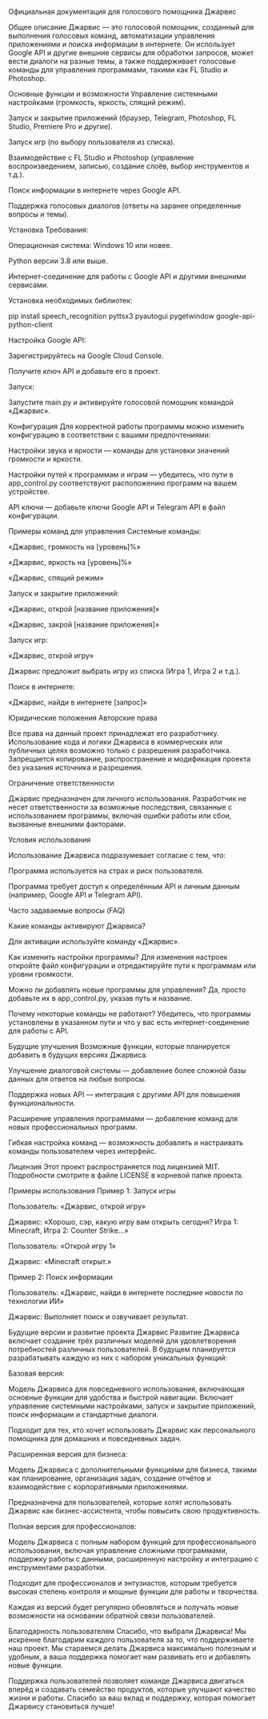 Официальная документация для голосового помощника Джарвис

Общее описание
Джарвис — это голосовой помощник, созданный для выполнения голосовых команд, автоматизации управления приложениями и поиска информации в интернете. Он использует Google API и другие внешние сервисы для обработки запросов, может вести диалоги на разные темы, а также поддерживает голосовые команды для управления программами, такими как FL Studio и Photoshop.

Основные функции и возможности
Управление системными настройками (громкость, яркость, спящий режим).

Запуск и закрытие приложений (браузер, Telegram, Photoshop, FL Studio, Premiere Pro и другие).

Запуск игр (по выбору пользователя из списка).

Взаимодействие с FL Studio и Photoshop (управление воспроизведением, записью, создание слоёв, выбор инструментов и т.д.).

Поиск информации в интернете через Google API.

Поддержка голосовых диалогов (ответы на заранее определенные вопросы и темы).

Установка
Требования:

Операционная система: Windows 10 или новее.

Python версии 3.8 или выше.

Интернет-соединение для работы с Google API и другими внешними сервисами.

Установка необходимых библиотек:

pip install speech_recognition pyttsx3 pyautogui pygetwindow google-api-python-client

Настройка Google API:

Зарегистрируйтесь на Google Cloud Console.

Получите ключ API и добавьте его в проект.

Запуск:

Запустите main.py и активируйте голосовой помощник командой «Джарвис».

Конфигурация
Для корректной работы программы можно изменить конфигурацию в соответствии с вашими предпочтениями:

Настройки звука и яркости — команды для установки значений громкости и яркости.

Настройки путей к программам и играм — убедитесь, что пути в app_control.py соответствуют расположению программ на вашем устройстве.

API ключи — добавьте ключи Google API и Telegram API в файл конфигурации.

Примеры команд для управления
Системные команды:

«Джарвис, громкость на [уровень]%»

«Джарвис, яркость на [уровень]%»

«Джарвис, спящий режим»

Запуск и закрытие приложений:

«Джарвис, открой [название приложения]»

«Джарвис, закрой [название приложения]»

Запуск игр:

«Джарвис, открой игру»

Джарвис предложит выбрать игру из списка (Игра 1, Игра 2 и т.д.).

Поиск в интернете:

«Джарвис, найди в интернете [запрос]»

Юридические положения
Авторские права

Все права на данный проект принадлежат его разработчику. Использование кода и логики Джарвиса в коммерческих или публичных целях возможно только с разрешения разработчика. Запрещается копирование, распространение и модификация проекта без указания источника и разрешения.

Ограничение ответственности

Джарвис предназначен для личного использования. Разработчик не несет ответственности за возможные последствия, связанные с использованием программы, включая ошибки работы или сбои, вызванные внешними факторами.

Условия использования

Использование Джарвиса подразумевает согласие с тем, что:

Программа используется на страх и риск пользователя.

Программа требует доступ к определённым API и личным данным (например, Google API и Telegram API).

Часто задаваемые вопросы (FAQ)

Какие команды активируют Джарвиса?

Для активации используйте команду «Джарвис».

Как изменить настройки программы?
Для изменения настроек откройте файл конфигурации и отредактируйте пути к программам или уровни громкости.

Можно ли добавлять новые программы для управления?
Да, просто добавьте их в app_control.py, указав путь и название.

Почему некоторые команды не работают?
Убедитесь, что программы установлены в указанном пути и что у вас есть интернет-соединение для работы с API.

Будущие улучшения
Возможные функции, которые планируется добавить в будущих версиях Джарвиса:

Улучшение диалоговой системы — добавление более сложной базы данных для ответов на любые вопросы.

Поддержка новых API — интеграция с другими API для повышения функциональности.

Расширение управления программами — добавление команд для новых профессиональных программ.

Гибкая настройка команд — возможность добавлять и настраивать команды пользователем через интерфейс.

Лицензия
Этот проект распространяется под лицензией MIT. Подробности смотрите в файле LICENSE в корневой папке проекта.

Примеры использования
Пример 1: Запуск игры

Пользователь: «Джарвис, открой игру»

Джарвис: «Хорошо, сэр, какую игру вам открыть сегодня? Игра 1: Minecraft, Игра 2: Counter Strike...»

Пользователь: «Открой игру 1»

Джарвис: «Minecraft открыт.»

Пример 2: Поиск информации

Пользователь: «Джарвис, найди в интернете последние новости по технологии ИИ»

Джарвис: Выполняет поиск и озвучивает результат.

Будущие версии и развитие проекта Джарвис
Развитие Джарвиса включает создание трёх различных моделей для удовлетворения потребностей различных пользователей. В будущем планируется разрабатывать каждую из них с набором уникальных функций:

Базовая версия:

Модель Джарвиса для повседневного использования, включающая основные функции для удобства и быстрой навигации. Включает управление системными настройками, запуск и закрытие приложений, поиск информации и стандартные диалоги.

Подходит для тех, кто хочет использовать Джарвис как персонального помощника для домашних и повседневных задач.

Расширенная версия для бизнеса:

Модель Джарвиса с дополнительными функциями для бизнеса, такими как планирование, организация задач, создание отчётов и взаимодействие с корпоративными приложениями.

Предназначена для пользователей, которые хотят использовать Джарвис как бизнес-ассистента, чтобы повысить свою продуктивность.

Полная версия для профессионалов:

Модель Джарвиса с полным набором функций для профессионального использования, включая управление сложными программами, поддержку работы с данными, расширенную настройку и интеграцию с инструментами разработки.

Подходит для профессионалов и энтузиастов, которым требуется высокая степень контроля и мощные функции для работы и творчества.

Каждая из версий будет регулярно обновляться и получать новые возможности на основании обратной связи пользователей.

Благодарность пользователям
Спасибо, что выбрали Джарвиса! Мы искренне благодарим каждого пользователя за то, что поддерживаете наш проект. Мы стараемся делать Джарвиса максимально полезным и удобным, а ваша поддержка помогает нам развивать его и добавлять новые функции.

Поддержка пользователей позволяет команде Джарвиса двигаться вперёд и создавать семейство продуктов, которые улучшают качество жизни и работы. Спасибо за ваш вклад и поддержку, которая помогает Джарвису становиться лучше!
